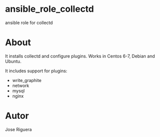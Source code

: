 # ansible_role_collectd
ansible role for collectd

# About
It installs collectd and configure plugins.
Works in Centos 6-7, Debian and Ubuntu.

It includes support for plugins:
 - write_graphite
 - network
 - mysql
 - nginx

# Autor
Jose Riguera
